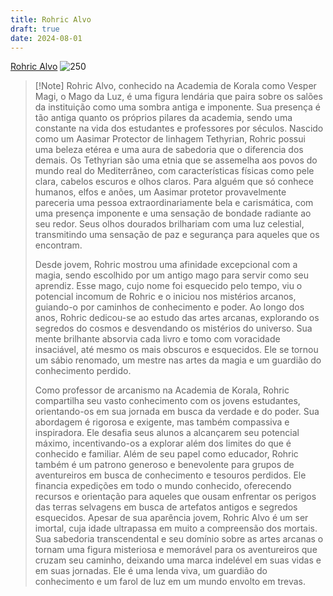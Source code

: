```yaml
---
title: Rohric Alvo
draft: true
date: 2024-08-01
---
```


[Rohric Alvo](https://i.pinimg.com/564x/92/43/c8/9243c8ec7d8530479347642f09e440cf.jpg)
![250](https://i.pinimg.com/564x/92/43/c8/9243c8ec7d8530479347642f09e440cf.jpg)


> [!Note] Rohric Alvo, 
> conhecido na Academia de Korala como Vesper Magi, o Mago da Luz, é uma figura lendária que paira sobre os salões da instituição como uma sombra antiga e imponente. Sua presença é tão antiga quanto os próprios pilares da academia, sendo uma constante na vida dos estudantes e professores por séculos. Nascido como um Aasimar Protector de linhagem Tethyrian, Rohric possui uma beleza etérea e uma aura de sabedoria que o diferencia dos demais. Os Tethyrian são uma etnia que se assemelha aos povos do mundo real do Mediterrâneo, com características físicas como pele clara, cabelos escuros e olhos claros. Para alguém que só conhece humanos, elfos e anões, um Aasimar protetor provavelmente pareceria uma pessoa extraordinariamente bela e carismática, com uma presença imponente e uma sensação de bondade radiante ao seu redor. Seus olhos dourados brilhariam com uma luz celestial, transmitindo uma sensação de paz e segurança para aqueles que os encontram. 
> 
> Desde jovem, Rohric mostrou uma afinidade excepcional com a magia, sendo escolhido por um antigo mago para servir como seu aprendiz. Esse mago, cujo nome foi esquecido pelo tempo, viu o potencial incomum de Rohric e o iniciou nos mistérios arcanos, guiando-o por caminhos de conhecimento e poder. Ao longo dos anos, Rohric dedicou-se ao estudo das artes arcanas, explorando os segredos do cosmos e desvendando os mistérios do universo. Sua mente brilhante absorvia cada livro e tomo com voracidade insaciável, até mesmo os mais obscuros e esquecidos. Ele se tornou um sábio renomado, um mestre nas artes da magia e um guardião do conhecimento perdido.
> 
> Como professor de arcanismo na Academia de Korala, Rohric compartilha seu vasto conhecimento com os jovens estudantes, orientando-os em sua jornada em busca da verdade e do poder. Sua abordagem é rigorosa e exigente, mas também compassiva e inspiradora. Ele desafia seus alunos a alcançarem seu potencial máximo, incentivando-os a explorar além dos limites do que é conhecido e familiar. Além de seu papel como educador, Rohric também é um patrono generoso e benevolente para grupos de aventureiros em busca de conhecimento e tesouros perdidos. Ele financia expedições em todo o mundo conhecido, oferecendo recursos e orientação para aqueles que ousam enfrentar os perigos das terras selvagens em busca de artefatos antigos e segredos esquecidos. Apesar de sua aparência jovem, Rohric Alvo é um ser imortal, cuja idade ultrapassa em muito a compreensão dos mortais. Sua sabedoria transcendental e seu domínio sobre as artes arcanas o tornam uma figura misteriosa e memorável para os aventureiros que cruzam seu caminho, deixando uma marca indelével em suas vidas e em suas jornadas. Ele é uma lenda viva, um guardião do conhecimento e um farol de luz em um mundo envolto em trevas.